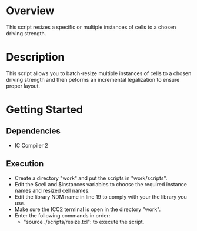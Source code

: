 # Overview
This script resizes a specific or multiple instances of cells to a chosen driving strength.

# Description
This script allows you to batch-resize multiple instances of cells to a chosen driving strength and then peforms an incremental legalization to ensure proper layout.

# Getting Started
## Dependencies
* IC Compiler 2

## Execution
* Create a directory "work" and put the scripts in "work/scripts".
* Edit the $cell and $instances variables to choose the required instance names and resized cell names.
* Edit the library NDM name in line 19 to comply with your the library you use.
* Make sure the ICC2 terminal is open in the directory "work".
* Enter the following commands in order:
    * "source ./scripts/resize.tcl":                          to execute the script.